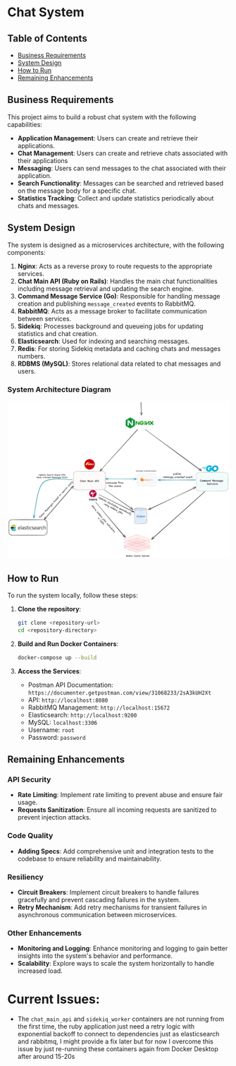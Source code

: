 # Chat System

## Table of Contents

- [Business Requirements](#business-requirements)
- [System Design](#system-design)
- [How to Run](#how-to-run)
- [Remaining Enhancements](#remaining-enhancements)

## Business Requirements

This project aims to build a robust chat system with the following capabilities:

- **Application Management**: Users can create and retrieve their applications.
- **Chat Management**: Users can create and retrieve chats associated with their applications
- **Messaging**: Users can send messages to the chat associated with their application.
- **Search Functionality**: Messages can be searched and retrieved based on the message body for a specific chat.
- **Statistics Tracking**: Collect and update statistics periodically about chats and messages.


## System Design

The system is designed as a microservices architecture, with the following components:

1. **Nginx**: Acts as a reverse proxy to route requests to the appropriate services.
2. **Chat Main API (Ruby on Rails)**: Handles the main chat functionalities including message retrieval and updating the search engine.
3. **Command Message Service (Go)**: Responsible for handling message creation and publishing `message_created` events to RabbitMQ.
4. **RabbitMQ**: Acts as a message broker to facilitate communication between services.
5. **Sidekiq**: Processes background and queueing jobs for updating statistics and chat creation.
6. **Elasticsearch**: Used for indexing and searching messages.
7. **Redis**: For storing Sidekiq metadata and caching chats and messages numbers.
8. **RDBMS (MySQL)**: Stores relational data related to chat messages and users.

### System Architecture Diagram

![System Architecture](docs/system-design.png)

## How to Run

To run the system locally, follow these steps:

1. **Clone the repository**:

   ```bash
   git clone <repository-url>
   cd <repository-directory>
   ```

2. **Build and Run Docker Containers**:

   ```bash
   docker-compose up --build
   ```

3. **Access the Services**:
   - Postman API Documentation: `https://documenter.getpostman.com/view/31068233/2sA3kUH2Xt`
   - API: `http://localhost:8080`
   - RabbitMQ Management: `http://localhost:15672`
   - Elasticsearch: `http://localhost:9200`
   - MySQL: `localhost:3306`
    - Username: `root`
    - Password: `password`

## Remaining Enhancements

### API Security

- **Rate Limiting**: Implement rate limiting to prevent abuse and ensure fair usage.
- **Requests Sanitization**: Ensure all incoming requests are sanitized to prevent injection attacks.

### Code Quality

- **Adding Specs**: Add comprehensive unit and integration tests to the codebase to ensure reliability and maintainability.

### Resiliency

- **Circuit Breakers**: Implement circuit breakers to handle failures gracefully and prevent cascading failures in the system.
- **Retry Mechanism**: Add retry mechanisms for transient failures in asynchronous communication between microservices.

### Other Enhancements

- **Monitoring and Logging**: Enhance monitoring and logging to gain better insights into the system's behavior and performance.
- **Scalability**: Explore ways to scale the system horizontally to handle increased load.

# Current Issues:
- The `chat_main_api` and `sidekiq_worker` containers are not running from the first time, the ruby application just need a retry logic with exponential backoff to connect to dependencies just as elasticsearch and rabbitmq, I might provide a fix later but for now I overcome this issue by just re-running these containers again from Docker Desktop after around 15-20s
